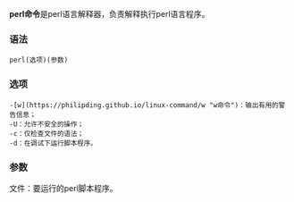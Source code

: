 **perl命令**是perl语言解释器，负责解释执行perl语言程序。

### 语法  

```
perl(选项)(参数)
```

### 选项  

```
-[w](https://philipding.github.io/linux-command/w "w命令")：输出有用的警告信息；
-U：允许不安全的操作；
-c：仅检查文件的语法；
-d：在调试下运行脚本程序。
```

### 参数  

文件：要运行的perl脚本程序。